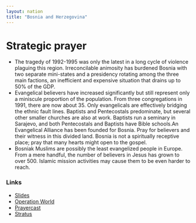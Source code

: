 ```yaml
---
layout: nation
title: "Bosnia and Herzegovina"
---
```


# Strategic prayer

- The tragedy of 1992-1995 was only the latest in a long cycle of violence plaguing this region. Irreconcilable animosity has burdened Bosnia with two separate mini-states and a presidency rotating among the three main factions, an inefficient and expensive situation that drains up to 50% of the GDP.
- Evangelical believers have increased significantly but still represent only a miniscule proportion of the population. From three congregations in 1991, there are now about 35. Only evangelicals are effectively bridging the ethnic fault lines. Baptists and Pentecostals predominate, but several other smaller churches are also at work. Baptists run a seminary in Sarajevo, and both Pentecostals and Baptists have Bible schools.An Evangelical Alliance has been founded for Bosnia. Pray for believers and their witness in this divided land. Bosnia is not a spiritually receptive place; pray that many hearts might open to the gospel.
- Bosniak Muslims are possibly the least evangelized people in Europe. From a mere handful, the number of believers in Jesus has grown to over 500. Islamic mission activities may cause them to be even harder to reach.

### Links

- [Slides](http://kyk.kiekies.net/?src=https://ccwaterkloof.github.io/prayer/slides/bosnia.md)
- [Operation World](https://operationworld.org/locations/bosnia/)
- [Prayercast](https://www.prayercast.com/bosnia-and-herzegovina.html)
- [Stratus](https://globe.stratus.earth/globe-explorer/BIH)
